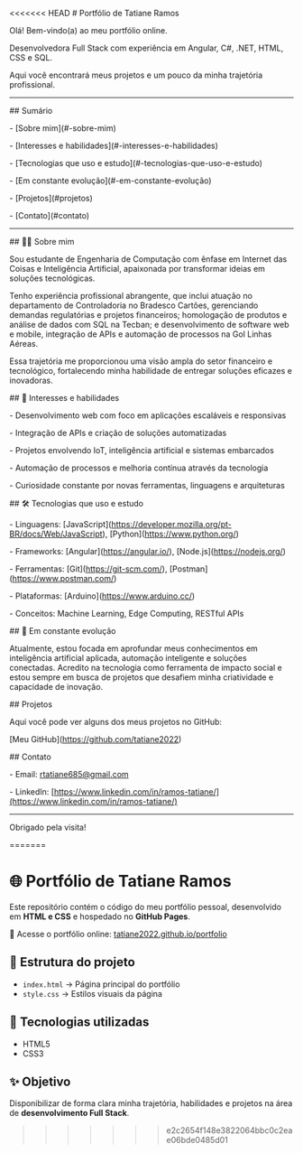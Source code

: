 <<<<<<< HEAD
\# Portfólio de Tatiane Ramos



Olá! Bem-vindo(a) ao meu portfólio online.



Desenvolvedora Full Stack com experiência em Angular, C#, .NET, HTML, CSS e SQL.  

Aqui você encontrará meus projetos e um pouco da minha trajetória profissional.



---



\## Sumário



\- \[Sobre mim](#-sobre-mim)  

\- \[Interesses e habilidades](#-interesses-e-habilidades)  

\- \[Tecnologias que uso e estudo](#-tecnologias-que-uso-e-estudo)  

\- \[Em constante evolução](#-em-constante-evolução)  

\- \[Projetos](#projetos)  

\- \[Contato](#contato)  



---



\## 👩‍💻 Sobre mim



Sou estudante de Engenharia de Computação com ênfase em Internet das Coisas e Inteligência Artificial, apaixonada por transformar ideias em soluções tecnológicas.

Tenho experiência profissional abrangente, que inclui atuação no departamento de Controladoria no Bradesco Cartões, gerenciando demandas regulatórias e projetos financeiros; homologação de produtos e análise de dados com SQL na Tecban; e desenvolvimento de software web e mobile, integração de APIs e automação de processos na Gol Linhas Aéreas.



Essa trajetória me proporcionou uma visão ampla do setor financeiro e tecnológico, fortalecendo minha habilidade de entregar soluções eficazes e inovadoras.



\## 🚀 Interesses e habilidades



\- Desenvolvimento web com foco em aplicações escaláveis e responsivas  

\- Integração de APIs e criação de soluções automatizadas  

\- Projetos envolvendo IoT, inteligência artificial e sistemas embarcados  

\- Automação de processos e melhoria contínua através da tecnologia  

\- Curiosidade constante por novas ferramentas, linguagens e arquiteturas  



\## 🛠️ Tecnologias que uso e estudo



\- Linguagens: \[JavaScript](https://developer.mozilla.org/pt-BR/docs/Web/JavaScript), \[Python](https://www.python.org/)  

\- Frameworks: \[Angular](https://angular.io/), \[Node.js](https://nodejs.org/)  

\- Ferramentas: \[Git](https://git-scm.com/), \[Postman](https://www.postman.com/)  

\- Plataformas: \[Arduino](https://www.arduino.cc/)  

\- Conceitos: Machine Learning, Edge Computing, RESTful APIs  



\## 🌱 Em constante evolução



Atualmente, estou focada em aprofundar meus conhecimentos em inteligência artificial aplicada, automação inteligente e soluções conectadas. Acredito na tecnologia como ferramenta de impacto social e estou sempre em busca de projetos que desafiem minha criatividade e capacidade de inovação.



\## Projetos



Aqui você pode ver alguns dos meus projetos no GitHub:  

\[Meu GitHub](https://github.com/tatiane2022)



\## Contato



\- Email: rtatiane685@gmail.com  

\- LinkedIn: \[https://www.linkedin.com/in/ramos-tatiane/](https://www.linkedin.com/in/ramos-tatiane/)



---



Obrigado pela visita!



=======
# 🌐 Portfólio de Tatiane Ramos

Este repositório contém o código do meu portfólio pessoal, desenvolvido em **HTML e CSS** e hospedado no **GitHub Pages**.

🔗 Acesse o portfólio online: [tatiane2022.github.io/portfolio](https://tatiane2022.github.io/portfolio/)

## 📂 Estrutura do projeto
- `index.html` → Página principal do portfólio  
- `style.css` → Estilos visuais da página  

## 🚀 Tecnologias utilizadas
- HTML5  
- CSS3  

## ✨ Objetivo
Disponibilizar de forma clara minha trajetória, habilidades e projetos na área de **desenvolvimento Full Stack**.
>>>>>>> e2c2654f148e3822064bbc0c2eae06bde0485d01
   
 